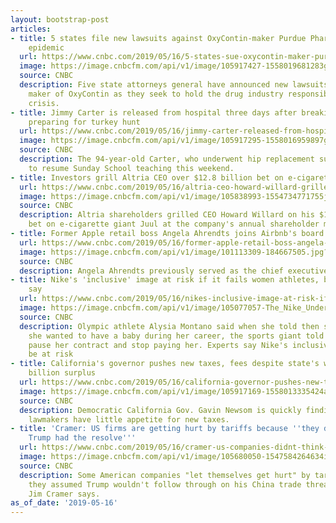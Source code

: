 ```yaml
---
layout: bootstrap-post
articles:
- title: 5 states file new lawsuits against OxyContin-maker Purdue Pharma amid opioid
    epidemic
  url: https://www.cnbc.com/2019/05/16/5-states-sue-oxycontin-maker-purdue-pharma-amid-opioid-epidemic.html
  image: https://image.cnbcfm.com/api/v1/image/105917427-1558019681283gettyimages-678211.jpeg?v=1558019711
  source: CNBC
  description: Five state attorneys general have announced new lawsuits against the
    maker of OxyContin as they seek to hold the drug industry responsible for an opioid
    crisis.
- title: Jimmy Carter is released from hospital three days after breaking hip while
    preparing for turkey hunt
  url: https://www.cnbc.com/2019/05/16/jimmy-carter-released-from-hospital-three-days-after-breaking-hip.html
  image: https://image.cnbcfm.com/api/v1/image/105917295-1558016959897gettyimages-1140189994.jpeg?v=1558018395
  source: CNBC
  description: The 94-year-old Carter, who underwent hip replacement surgery, plans
    to resume Sunday School teaching this weekend.
- title: Investors grill Altria CEO over $12.8 billion bet on e-cigarette giant Juul
  url: https://www.cnbc.com/2019/05/16/altria-ceo-howard-willard-grilled-on-juul-e-cigarette-investment.html
  image: https://image.cnbcfm.com/api/v1/image/105838993-1554734771755juul.jpg?v=1554734877
  source: CNBC
  description: Altria shareholders grilled CEO Howard Willard on his $12.8 billion
    bet on e-cigarette giant Juul at the company's annual shareholder meeting Thursday.
- title: Former Apple retail boss Angela Ahrendts joins Airbnb's board
  url: https://www.cnbc.com/2019/05/16/former-apple-retail-boss-angela-ahrendts-reportedly-joins-airbnbs-board.html
  image: https://image.cnbcfm.com/api/v1/image/101113309-184667505.jpg?v=1549403141
  source: CNBC
  description: Angela Ahrendts previously served as the chief executive at Burberry.
- title: Nike's 'inclusive' image at risk if it fails women athletes, brand experts
    say
  url: https://www.cnbc.com/2019/05/16/nikes-inclusive-image-at-risk-if-it-fails-women-athletes-say-experts.html
  image: https://image.cnbcfm.com/api/v1/image/105077057-The_Nike_Underground.jpg?v=1555424553
  source: CNBC
  description: Olympic athlete Alysia Montano said when she told then sponsor Nike
    she wanted to have a baby during her career, the sports giant told her it would
    pause her contract and stop paying her. Experts say Nike's inclusive image could
    be at risk
- title: California's governor pushes new taxes, fees despite state's whopping $21.5
    billion surplus
  url: https://www.cnbc.com/2019/05/16/california-governor-pushes-new-taxes-fees-despite-states-21-billion-surplus.html
  image: https://image.cnbcfm.com/api/v1/image/105917169-1558013335424ap_19129701133603.jpg?v=1558013459
  source: CNBC
  description: Democratic California Gov. Gavin Newsom is quickly finding that state
    lawmakers have little appetite for new taxes.
- title: 'Cramer: US firms are getting hurt by tariffs because ''they didn''t think
    Trump had the resolve'''
  url: https://www.cnbc.com/2019/05/16/cramer-us-companies-didnt-think-trump-had-the-resolve-on-tarrifs.html
  image: https://image.cnbcfm.com/api/v1/image/105680050-1547584264634img_0009r.jpg?v=1547651637
  source: CNBC
  description: Some American companies "let themselves get hurt" by tariffs because
    they assumed Trump wouldn't follow through on his China trade threats, CNBC's
    Jim Cramer says.
as_of_date: '2019-05-16'
---
```


